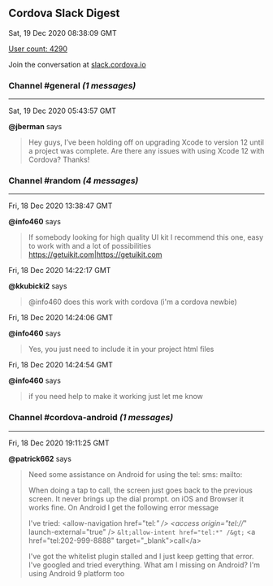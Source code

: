 ## Cordova Slack Digest
Sat, 19 Dec 2020 08:38:09 GMT

[User count: 4290](https://cordova.slack.com/)


Join the conversation at [slack.cordova.io](http://slack.cordova.io/)

### __Channel #general__ _(1 messages)_
---

Sat, 19 Dec 2020 05:43:57 GMT

__@jberman__ says 
> Hey guys, I’ve been holding off on upgrading Xcode to version 12 until a project was complete. Are there any issues with using Xcode 12 with Cordova? Thanks!
> 

### __Channel #random__ _(4 messages)_
---

Fri, 18 Dec 2020 13:38:47 GMT

__@info460__ says 
> If somebody looking for high quality UI kit I recommend this one, easy to work with and a lot of possibilities
> <https://getuikit.com|https://getuikit.com>
> 

Fri, 18 Dec 2020 14:22:17 GMT

__@kkubicki2__ says 
> @info460 does this work with cordova (i'm a cordova newbie)
> 

Fri, 18 Dec 2020 14:24:06 GMT

__@info460__ says 
> Yes, you just need to include it in your project html files
> 

Fri, 18 Dec 2020 14:24:54 GMT

__@info460__ says 
> if you need help to make it working just let me know
> 

### __Channel #cordova-android__ _(1 messages)_
---

Fri, 18 Dec 2020 19:11:25 GMT

__@patrick662__ says 
> Need some assistance on Android for using the tel: sms: mailto:
> 
> When doing a tap to call, the screen just goes back to the previous screen.  It never brings up the dial prompt.  on iOS and Browser it works fine.   On Android I get the following error message
> 
> I've tried:
>   &lt;allow-navigation href="tel:*" /&gt;
>   &lt;access origin="tel://*" launch-external="true" /&gt;
> ```&lt;allow-intent href="tel:*" /&gt;```
>    &lt;a href="tel:202-999-8888" target="_blank"&gt;call&lt;/a&gt;
> 
> I've got the whitelist plugin stalled and I just keep getting that error.  I've googled and tried everything.   What am I missing on Android?  I'm using Android 9 platform too
> 
